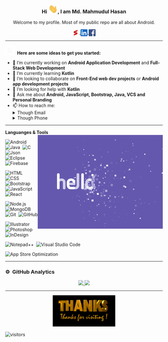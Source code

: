 <div align="center">
<h3> Hi <img src="https://github.com/Mike-leonard/Mike-leonard/blob/main/resources/hi.gif" width="30px">, I am Md. Mahmudul Hasan </h3>
<p>Welcome to my profile. Most of my public repo are all about Android.</p>
	<a href="http://sphinix.design.ezyro.com/">
		<img align="center" alt="Sphinix.design" width="22px" src="https://github.com/Mike-leonard/Mike-leonard/blob/main/resources/favicon.png" />
	</a>
	<a href="https://www.linkedin.com/hasan-mortuza">
		<img align="center" alt="Linkedin" width="22px" src="https://github.com/Mike-leonard/Mike-leonard/blob/main/resources/linkedin-icon.svg" />
	</a>
	<a href="https://www.facebook.com/M.h.mortuza">
		<img align="center" alt="Facebook" width="22px"  src="https://github.com/Mike-leonard/Mike-leonard/blob/main/resources/facebook.svg" />
	</a>
	<br />
</div>

****

<img src="https://github.com/Mike-leonard/Mike-leonard/blob/main/resources/giphy.webp" width="30px">&nbsp; <strong>Here are some ideas to get you started:</strong>

- 🔭 I’m currently working on <strong>Android Application Development</strong> and <strong>Full-Stack Web Development</strong>
- 🌱 I’m currently learning <strong>Kotlin</strong>
- 👯 I’m looking to collaborate on <strong>Front-End web dev projects</strong> or <strong>Android app development projects</strong>
- 🤔 I’m looking for help with <strong>Kotlin</strong>
- 💬 Ask me about <strong>Android, JavaScript, Bootstrap, Java, VCS and Personal Branding</strong>
- 📫 How to reach me: 	<details>
              <summary>Though Email</summary>
              <ul>
                <strong>mortuza.7@gmail.com</strong>
              </ul>
            </details>
            <details>
              <summary>Though Phone</summary>
              <ul>
                </strong>+880-1815813407</strong>
              </ul>
            </details>


****

**Languanges & Tools**
<img align="right" src="https://github.com/Mike-leonard/Mike-leonard/blob/main/resources/hello_world.gif" width="400px" />

![Android](https://img.shields.io/badge/-Android-05122A?style=flat&logo=androidstudio)&nbsp;
![Java](https://img.shields.io/badge/-Java-05122A?style=flat&logo=Java&logoColor=FFA518)&nbsp;
![C](https://img.shields.io/badge/-C-05122A?style=flat&logo=C&logoColor=A8B9CC)&nbsp;
![Json](https://img.shields.io/badge/-Json-05122A?style=flat&logo=json)&nbsp;
![Eclipse](https://img.shields.io/badge/-Eclipse-05122A?style=flat&logo=eclipse-ide&logoColor=2C2255)&nbsp;
![Firebase](https://img.shields.io/badge/-Firebase-05122A?style=flat&logo=firebase)

![HTML](https://img.shields.io/badge/-HTML-05122A?style=flat&logo=HTML5)&nbsp;
![CSS](https://img.shields.io/badge/-CSS-05122A?style=flat&logo=CSS3&logoColor=1572B6)&nbsp;
![Bootstrap](https://img.shields.io/badge/-Bootstrap-05122A?style=flat&logo=bootstrap&logoColor=563D7C)&nbsp;
![JavaScript](https://img.shields.io/badge/-JavaScript-05122A?style=flat&logo=javascript)&nbsp;
![React](https://img.shields.io/badge/-React-05122A?style=flat&logo=react)

![Node.js](https://img.shields.io/badge/-Node.js-05122A?style=flat&logo=node.js)&nbsp;
![MongoDB](https://img.shields.io/badge/-MongoDB-05122A?style=flat&logo=mongodb)&nbsp;
![Git](https://img.shields.io/badge/-Git-05122A?style=flat&logo=git)&nbsp;
![GitHub](https://img.shields.io/badge/-GitHub-05122A?style=flat&logo=github)

![Illustrator](https://img.shields.io/badge/-Illustrator-05122A?style=flat&logo=adobe-illustrator)&nbsp;
![Photoshop](https://img.shields.io/badge/-Photoshop-05122A?style=flat&logo=adobe-photoshop)&nbsp;
![InDesign](https://img.shields.io/badge/-InDesign-05122A?style=flat&logo=adobe-indesign)

![Notepad++](https://img.shields.io/badge/-Notepad++-05122A?style=flat&logo=notepadplusplus)&nbsp;
![Visual Studio Code](https://img.shields.io/badge/-Vs%20Code-05122A?style=flat&logo=visual-studio-code&logoColor=007ACC)

![App Store Optimization](https://img.shields.io/badge/-Aso-05122A?style=flat&logo=android&logoColor=00599C)&nbsp;



****

 ### ⚙️ &nbsp;GitHub Analytics

<p align="center">
<a href="https://github.com/mike-leonard">
  <img height="180em" src="https://github-readme-stats-eight-theta.vercel.app/api?username=mike-leonard&show_icons=true&theme=algolia&include_all_commits=true&count_private=true"/>
  <img height="180em" src="https://github-readme-stats-eight-theta.vercel.app/api/top-langs/?username=mike-leonard&layout=compact&langs_count=8&theme=algolia"/>
</a>
</p> 


****


<p align="center">
  
  <img width="200" height="100" src="https://github.com/Mike-leonard/Mike-leonard/blob/main/resources/thanks.gif">

</p>

![visitors](https://visitor-badge.glitch.me/badge?page_id=mike-leonard) 




